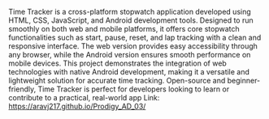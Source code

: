 Time Tracker is a cross-platform stopwatch application developed using HTML, CSS, JavaScript, and Android development tools. Designed to run smoothly on both web and mobile platforms, it offers core stopwatch functionalities such as start, pause, reset, and lap tracking with a clean and responsive interface. The web version provides easy accessibility through any browser, while the Android version ensures smooth performance on mobile devices. This project demonstrates the integration of web technologies with native Android development, making it a versatile and lightweight solution for accurate time tracking. Open-source and beginner-friendly, Time Tracker is perfect for developers looking to learn or contribute to a practical, real-world app
Link: https://aravj217.github.io/Prodigy_AD_03/
